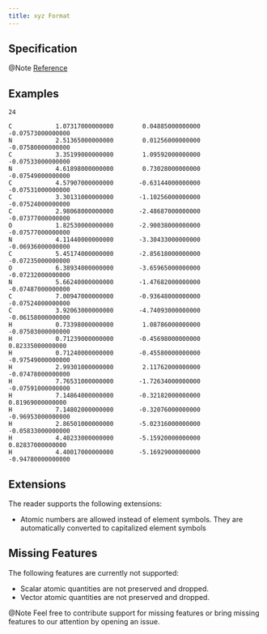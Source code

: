 ```yaml
---
title: xyz Format
---
```


## Specification

@Note [Reference](http://www.ccl.net/chemistry/resources/messages/1996/10/21.005-dir/index.html)

## Examples

```text
24

C            1.07317000000000        0.04885000000000       -0.07573000000000
N            2.51365000000000        0.01256000000000       -0.07580000000000
C            3.35199000000000        1.09592000000000       -0.07533000000000
N            4.61898000000000        0.73028000000000       -0.07549000000000
C            4.57907000000000       -0.63144000000000       -0.07531000000000
C            3.30131000000000       -1.10256000000000       -0.07524000000000
C            2.98068000000000       -2.48687000000000       -0.07377000000000
O            1.82530000000000       -2.90038000000000       -0.07577000000000
N            4.11440000000000       -3.30433000000000       -0.06936000000000
C            5.45174000000000       -2.85618000000000       -0.07235000000000
O            6.38934000000000       -3.65965000000000       -0.07232000000000
N            5.66240000000000       -1.47682000000000       -0.07487000000000
C            7.00947000000000       -0.93648000000000       -0.07524000000000
C            3.92063000000000       -4.74093000000000       -0.06158000000000
H            0.73398000000000        1.08786000000000       -0.07503000000000
H            0.71239000000000       -0.45698000000000        0.82335000000000
H            0.71240000000000       -0.45580000000000       -0.97549000000000
H            2.99301000000000        2.11762000000000       -0.07478000000000
H            7.76531000000000       -1.72634000000000       -0.07591000000000
H            7.14864000000000       -0.32182000000000        0.81969000000000
H            7.14802000000000       -0.32076000000000       -0.96953000000000
H            2.86501000000000       -5.02316000000000       -0.05833000000000
H            4.40233000000000       -5.15920000000000        0.82837000000000
H            4.40017000000000       -5.16929000000000       -0.94780000000000
```

## Extensions

The reader supports the following extensions:

- Atomic numbers are allowed instead of element symbols.
  They are automatically converted to capitalized element symbols

## Missing Features

The following features are currently not supported:

- Scalar atomic quantities are not preserved and dropped.
- Vector atomic quantities are not preserved and dropped.

@Note Feel free to contribute support for missing features
      or bring missing features to our attention by opening an issue.
